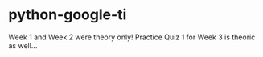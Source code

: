 # python-google-ti
Week 1 and Week 2 were theory only!
Practice Quiz 1 for Week 3 is theoric as well...
